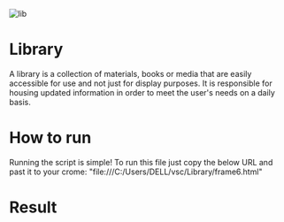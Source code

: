 ![lib](https://user-images.githubusercontent.com/79656394/147826519-8104b755-e383-40e8-9bd1-35a9a3ac7530.png)
# Library
A library is a collection of materials, books or media that are easily accessible for use and not just for display purposes. It is responsible for housing updated information in order to meet the user's needs on a daily basis.

# How to run
Running the script is simple! To run this file just copy the below URL and past it to your crome:
"file:///C:/Users/DELL/vsc/Library/frame6.html"

# Result

